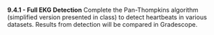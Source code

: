 **9.4.1 - Full EKG Detection**
Complete the Pan-Thompkins algorithm (simplified version presented in class) to detect heartbeats in various datasets. 
Results from detection will be compared in Gradescope.
